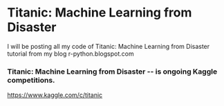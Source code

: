 # Titanic: Machine Learning from Disaster
I will be posting all my code of Titanic: Machine Learning from Disaster  tutorial from my blog r-python.blogspot.com

### Titanic: Machine Learning from Disaster --  is ongoing Kaggle competitions.
https://www.kaggle.com/c/titanic
